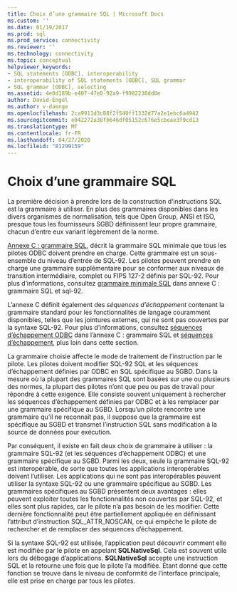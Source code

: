 ```yaml
---
title: Choix d’une grammaire SQL | Microsoft Docs
ms.custom: ''
ms.date: 01/19/2017
ms.prod: sql
ms.prod_service: connectivity
ms.reviewer: ''
ms.technology: connectivity
ms.topic: conceptual
helpviewer_keywords:
- SQL statements [ODBC], interoperability
- interoperability of SQL statements [ODBC], SQL grammar
- SQL grammar [ODBC], selecting
ms.assetid: 4e0d189b-e407-47e0-92a9-f9982230dd0e
author: David-Engel
ms.author: v-daenge
ms.openlocfilehash: 2ca9911d3c88f2f540ff1332d77a2e1ebc6a4942
ms.sourcegitcommit: e042272a38fb646df05152c676e5cbeae3f9cd13
ms.translationtype: MT
ms.contentlocale: fr-FR
ms.lasthandoff: 04/27/2020
ms.locfileid: "81299159"
---
```

# <a name="choosing-an-sql-grammar"></a>Choix d’une grammaire SQL
La première décision à prendre lors de la construction d’instructions SQL est la grammaire à utiliser. En plus des grammaires disponibles dans les divers organismes de normalisation, tels que Open Group, ANSI et ISO, presque tous les fournisseurs SGBD définissent leur propre grammaire, chacun d’entre eux variant légèrement de la norme.  
  
 [Annexe C : grammaire SQL](../../../odbc/reference/appendixes/appendix-c-sql-grammar.md), décrit la grammaire SQL minimale que tous les pilotes ODBC doivent prendre en charge. Cette grammaire est un sous-ensemble du niveau d’entrée de SQL-92. Les pilotes peuvent prendre en charge une grammaire supplémentaire pour se conformer aux niveaux de transition intermédiaire, complet ou FIPS 127-2 définis par SQL-92. Pour plus d’informations, consultez [grammaire minimale SQL](../../../odbc/reference/appendixes/sql-minimum-grammar.md) dans annexe C : grammaire SQL et sql-92.  
  
 L’annexe C définit également des *séquences d’échappement* contenant la grammaire standard pour les fonctionnalités de langage couramment disponibles, telles que les jointures externes, qui ne sont pas couvertes par la syntaxe SQL-92. Pour plus d’informations, consultez [séquences d’échappement ODBC](../../../odbc/reference/appendixes/odbc-escape-sequences.md) dans l’annexe C : grammaire SQL et [séquences d’échappement](../../../odbc/reference/develop-app/escape-sequences.md), plus loin dans cette section.  
  
 La grammaire choisie affecte le mode de traitement de l’instruction par le pilote. Les pilotes doivent modifier SQL-92 SQL et les séquences d’échappement définies par ODBC en SQL spécifique au SGBD. Dans la mesure où la plupart des grammaires SQL sont basées sur une ou plusieurs des normes, la plupart des pilotes n’ont que peu ou pas de travail pour répondre à cette exigence. Elle consiste souvent uniquement à rechercher les séquences d’échappement définies par ODBC et à les remplacer par une grammaire spécifique au SGBD. Lorsqu’un pilote rencontre une grammaire qu’il ne reconnaît pas, il suppose que la grammaire est spécifique au SGBD et transmet l’instruction SQL sans modification à la source de données pour exécution.  
  
 Par conséquent, il existe en fait deux choix de grammaire à utiliser : la grammaire SQL-92 (et les séquences d’échappement ODBC) et une grammaire spécifique au SGBD. Parmi les deux, seule la grammaire SQL-92 est interopérable, de sorte que toutes les applications interopérables doivent l’utiliser. Les applications qui ne sont pas interopérables peuvent utiliser la syntaxe SQL-92 ou une grammaire spécifique au SGBD. Les grammaires spécifiques au SGBD présentent deux avantages : elles peuvent exploiter toutes les fonctionnalités non couvertes par SQL-92, et elles sont plus rapides, car le pilote n’a pas besoin de les modifier. Cette dernière fonctionnalité peut être partiellement appliquée en définissant l’attribut d’instruction SQL_ATTR_NOSCAN, ce qui empêche le pilote de rechercher et de remplacer des séquences d’échappement.  
  
 Si la syntaxe SQL-92 est utilisée, l’application peut découvrir comment elle est modifiée par le pilote en appelant **SQLNativeSql**. Cela est souvent utile lors du débogage d’applications. **SQLNativeSql** accepte une instruction SQL et la retourne une fois que le pilote l’a modifiée. Étant donné que cette fonction se trouve dans le niveau de conformité de l’interface principale, elle est prise en charge par tous les pilotes.

